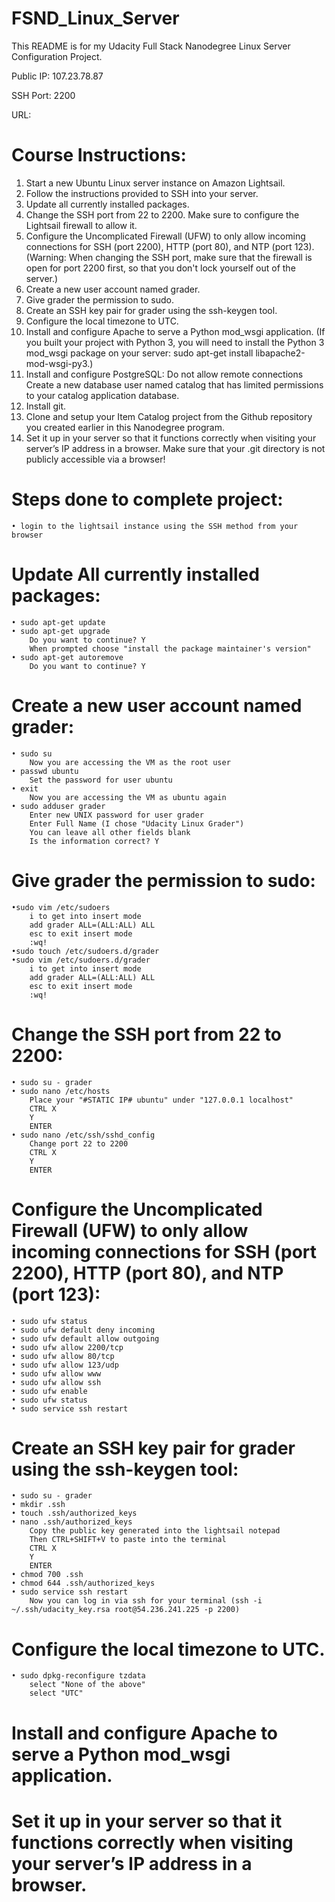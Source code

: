 # FSND_Linux_Server
This README is for my Udacity Full Stack Nanodegree Linux Server Configuration Project. 

Public IP: 107.23.78.87

SSH Port: 2200

URL: 

# Course Instructions:
1. Start a new Ubuntu Linux server instance on Amazon Lightsail.
2. Follow the instructions provided to SSH into your server.
3. Update all currently installed packages.
4. Change the SSH port from 22 to 2200. Make sure to configure the Lightsail firewall to allow it.
5. Configure the Uncomplicated Firewall (UFW) to only allow incoming connections for SSH (port 2200), HTTP (port 80), and NTP (port    123). (Warning: When changing the SSH port, make sure that the firewall is open for port 2200 first, so that you don't lock yourself out of the server.)
6. Create a new user account named grader.
7. Give grader the permission to sudo.
8. Create an SSH key pair for grader using the ssh-keygen tool.
9. Configure the local timezone to UTC.
10. Install and configure Apache to serve a Python mod_wsgi application. (If you built your project with Python 3, you will need to install the Python 3 mod_wsgi package on your server: sudo apt-get install libapache2-mod-wsgi-py3.)
11. Install and configure PostgreSQL: 
    Do not allow remote connections
    Create a new database user named catalog that has limited permissions to your catalog application database.
12. Install git.
13. Clone and setup your Item Catalog project from the Github repository you created earlier in this Nanodegree program.
14. Set it up in your server so that it functions correctly when visiting your server’s IP address in a browser. Make sure that your .git directory is not publicly accessible via a browser!

# Steps done to complete project:
	• login to the lightsail instance using the SSH method from your browser

# Update All currently installed packages:
	• sudo apt-get update
	• sudo apt-get upgrade 
		Do you want to continue? Y
		When prompted choose "install the package maintainer's version"
	• sudo apt-get autoremove 
		Do you want to continue? Y

# Create a new user account named grader:
	• sudo su
		Now you are accessing the VM as the root user
	• passwd ubuntu 
		Set the password for user ubuntu
	• exit
		Now you are accessing the VM as ubuntu again
	• sudo adduser grader
		Enter new UNIX password for user grader
		Enter Full Name (I chose "Udacity Linux Grader")
		You can leave all other fields blank
		Is the information correct? Y

# Give grader the permission to sudo:
	•sudo vim /etc/sudoers
		i to get into insert mode
		add grader ALL=(ALL:ALL) ALL
		esc to exit insert mode
		:wq!
	•sudo touch /etc/sudoers.d/grader
	•sudo vim /etc/sudoers.d/grader 
		i to get into insert mode
		add grader ALL=(ALL:ALL) ALL
		esc to exit insert mode
		:wq!
		
# Change the SSH port from 22 to 2200:
   	• sudo su - grader
	• sudo nano /etc/hosts 
		Place your "#STATIC IP# ubuntu" under "127.0.0.1 localhost"
		CTRL X
		Y
		ENTER
	• sudo nano /etc/ssh/sshd_config 
		Change port 22 to 2200
		CTRL X
		Y
		ENTER

# Configure the Uncomplicated Firewall (UFW) to only allow incoming connections for SSH (port 2200), HTTP (port 80), and NTP (port 123):

	• sudo ufw status
	• sudo ufw default deny incoming
	• sudo ufw default allow outgoing
	• sudo ufw allow 2200/tcp
	• sudo ufw allow 80/tcp
	• sudo ufw allow 123/udp
	• sudo ufw allow www
	• sudo ufw allow ssh
	• sudo ufw enable
	• sudo ufw status
	• sudo service ssh restart

# Create an SSH key pair for grader using the ssh-keygen tool:
	• sudo su - grader
	• mkdir .ssh
	• touch .ssh/authorized_keys
	• nano .ssh/authorized_keys
		Copy the public key generated into the lightsail notepad
		Then CTRL+SHIFT+V to paste into the terminal
		CTRL X
		Y
		ENTER
	• chmod 700 .ssh
	• chmod 644 .ssh/authorized_keys
	• sudo service ssh restart
		Now you can log in via ssh for your terminal (ssh -i ~/.ssh/udacity_key.rsa root@54.236.241.225 -p 2200)	

# Configure the local timezone to UTC.

	• sudo dpkg-reconfigure tzdata
		select "None of the above"
		select "UTC"
		

# Install and configure Apache to serve a Python mod_wsgi application.

# Set it up in your server so that it functions correctly when visiting your server’s IP address in a browser.
